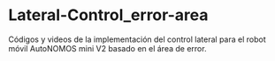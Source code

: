 # Lateral-Control_error-area
Códigos y videos de la implementación del control lateral para el robot móvil AutoNOMOS mini V2 basado en el área de error. 
